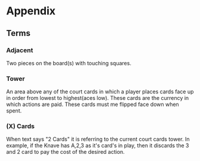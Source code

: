 # Appendix

## Terms

### Adjacent

Two pieces on the board(s) with touching squares.

### Tower

An area above any of the court cards in which a player places cards face up in order from lowest to highest(aces low). These cards are the currency in which actions are paid. These cards must me flipped face down when spent.

### (X) Cards

When text says "2 Cards" it is referring to the current court cards tower. In example, if the Knave has A,2,3 as it's card's in play, then it discards the 3 and 2 card to pay the cost of the desired action.
